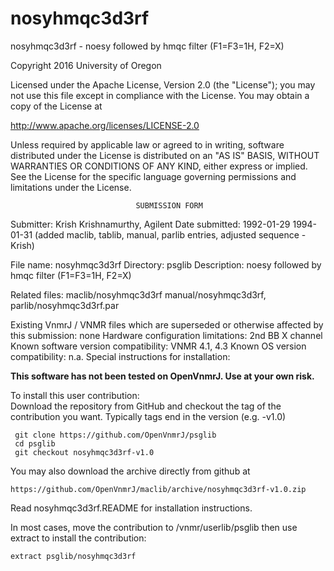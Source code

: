 # nosyhmqc3d3rf
 nosyhmqc3d3rf - noesy followed by hmqc filter (F1=F3=1H, F2=X)

 Copyright 2016 University of Oregon

 Licensed under the Apache License, Version 2.0 (the "License");
 you may not use this file except in compliance with the License.
 You may obtain a copy of the License at

   http://www.apache.org/licenses/LICENSE-2.0

 Unless required by applicable law or agreed to in writing, software
 distributed under the License is distributed on an "AS IS" BASIS,
 WITHOUT WARRANTIES OR CONDITIONS OF ANY KIND, either express or implied.
 See the License for the specific language governing permissions and
 limitations under the License.

                                SUBMISSION FORM

Submitter:      Krish Krishnamurthy, Agilent
Date submitted: 1992-01-29
		1994-01-31 (added maclib, tablib, manual, parlib entries,
			    adjusted sequence - Krish)

File name:      nosyhmqc3d3rf
Directory:      psglib
Description:    noesy followed by hmqc filter (F1=F3=1H, F2=X)

Related files:  maclib/nosyhmqc3d3rf manual/nosyhmqc3d3rf,
                parlib/nosyhmqc3d3rf.par

Existing VnmrJ / VNMR files which are superseded or
otherwise affected by this submission:  none
Hardware configuration limitations:     2nd BB X channel
Known software version compatibility:   VNMR 4.1, 4.3
Known OS version compatibility:         n.a.
Special instructions for installation:

**This software has not been tested on OpenVnmrJ. Use at your own risk.**

To install this user contribution:  
Download the repository from GitHub and checkout the tag of the contribution you want.
Typically tags end in the version (e.g. -v1.0)

     git clone https://github.com/OpenVnmrJ/psglib  
     cd psglib  
     git checkout nosyhmqc3d3rf-v1.0


You may also download the archive directly from github at

    https://github.com/OpenVnmrJ/maclib/archive/nosyhmqc3d3rf-v1.0.zip

Read nosyhmqc3d3rf.README for installation instructions.

In most cases, move the contribution to /vnmr/userlib/psglib 
then use extract to install the contribution:  

    extract psglib/nosyhmqc3d3rf